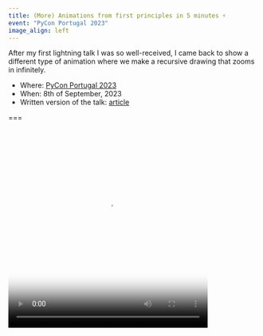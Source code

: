 ```yaml
---
title: (More) Animations from first principles in 5 minutes ⚡️
event: "PyCon Portugal 2023"
image_align: left
---
```


After my first lightning talk I was so well-received, I came back to show a different type of animation where we make a recursive drawing that zooms in infinitely.

 - Where: [PyCon Portugal 2023](https://2023.pycon.pt)
 - When: 8th of September, 2023
 - Written version of the talk: [article](/blog/more-animations-from-first-principles-in-5-minutes)

===

<video width="400" height="400" poster="/blog/more-animations-from-first-principles-in-5-minutes/_zoom_triangle.mp4.thumb.png" controls>
  <source src="/blog/more-animations-from-first-principles-in-5-minutes/_zoom_triangle.mp4" type="video/mp4">
</video>
